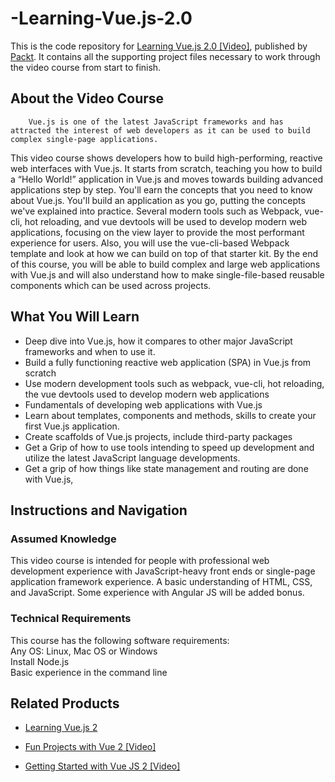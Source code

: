 # -Learning-Vue.js-2.0
This is the code repository for [Learning Vue.js 2.0 [Video]](https://www.packtpub.com/web-development/learning-vuejs-20-video), published by [Packt](https://www.packtpub.com/?utm_source=github). It contains all the supporting project files necessary to work through the video course from start to finish.
## About the Video Course
		Vue.js is one of the latest JavaScript frameworks and has attracted the interest of web developers as it can be used to build complex single-page applications.
This video course shows developers how to build high-performing, reactive web interfaces with Vue.js. It starts from scratch, teaching you how to build a “Hello World!” application in Vue.js and moves towards building advanced applications step by step. You'll earn the concepts that you need to know about Vue.js. You'll build an application as you go, putting the concepts we've explained into practice. Several modern tools such as Webpack, vue-cli, hot reloading, and vue devtools will be used to develop modern web applications, focusing on the view layer to provide the most performant experience for users. Also, you will use the vue-cli-based Webpack template and look at how we can build on top of that starter kit.
By the end of this course, you will be able to build complex and large web applications with Vue.js and will also understand how to make single-file-based reusable components which can be used across projects.

<H2>What You Will Learn</H2>
<DIV class=book-info-will-learn-text>
<UL>
<LI>Deep dive into Vue.js, how it compares to other major JavaScript frameworks and when to use it.
<LI>Build a fully functioning reactive web application (SPA) in Vue.js from scratch
<LI>Use modern development tools such as webpack, vue-cli, hot reloading, the vue devtools used to develop modern web applications
<LI>Fundamentals of developing web applications with Vue.js
<LI>Learn about templates, components and methods, skills to create your first Vue.js application.
<LI>Create scaffolds of Vue.js projects, include third-party packages
<LI>Get a Grip of how to use tools intending to speed up development and utilize the latest JavaScript language developments.
<LI>Get a grip of how things like state management and routing are done with Vue.js,
</LI></UL></DIV>

## Instructions and Navigation
### Assumed Knowledge
This video course is intended for people with professional web development experience with JavaScript-heavy front ends or single-page application framework experience. A basic understanding of HTML, CSS, and JavaScript. Some experience with Angular JS will be added bonus.
### Technical Requirements
This course has the following software requirements:<br/>
Any OS: Linux, Mac OS or Windows<br/>
Install Node.js<br/>
Basic experience in the command line<br/>





## Related Products
* [Learning Vue.js 2](https://www.packtpub.com/web-development/learning-vuejs-2)

* [Fun Projects with Vue 2 [Video]](https://www.packtpub.com/web-development/fun-projects-vue-2-video)

* [Getting Started with Vue JS 2 [Video]](https://www.packtpub.com/web-development/getting-started-vue-js-2-video)
